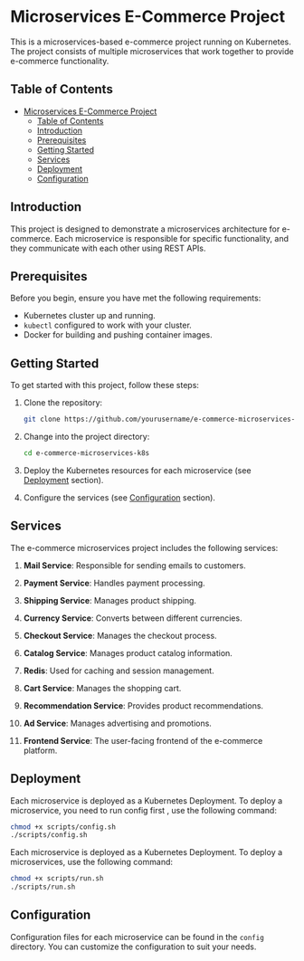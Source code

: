 # Microservices E-Commerce Project

This is a microservices-based e-commerce project running on Kubernetes. The project consists of multiple microservices that work together to provide e-commerce functionality.

## Table of Contents

- [Microservices E-Commerce Project](#microservices-e-commerce-project)
  - [Table of Contents](#table-of-contents)
  - [Introduction](#introduction)
  - [Prerequisites](#prerequisites)
  - [Getting Started](#getting-started)
  - [Services](#services)
  - [Deployment](#deployment)
  - [Configuration](#configuration)

## Introduction

This project is designed to demonstrate a microservices architecture for e-commerce. Each microservice is responsible for specific functionality, and they communicate with each other using REST APIs.

## Prerequisites

Before you begin, ensure you have met the following requirements:

- Kubernetes cluster up and running.
- `kubectl` configured to work with your cluster.
- Docker for building and pushing container images.

## Getting Started

To get started with this project, follow these steps:

1. Clone the repository:

   ```bash
   git clone https://github.com/yourusername/e-commerce-microservices-k8s.git
   ```

2. Change into the project directory:

   ```bash
   cd e-commerce-microservices-k8s
   ```

3. Deploy the Kubernetes resources for each microservice (see [Deployment](#deployment) section).

4. Configure the services (see [Configuration](#configuration) section).

## Services

The e-commerce microservices project includes the following services:

1. **Mail Service**: Responsible for sending emails to customers.

2. **Payment Service**: Handles payment processing.

3. **Shipping Service**: Manages product shipping.

4. **Currency Service**: Converts between different currencies.

5. **Checkout Service**: Manages the checkout process.

6. **Catalog Service**: Manages product catalog information.

7. **Redis**: Used for caching and session management.

8. **Cart Service**: Manages the shopping cart.

9. **Recommendation Service**: Provides product recommendations.

10. **Ad Service**: Manages advertising and promotions.

11. **Frontend Service**: The user-facing frontend of the e-commerce platform.

## Deployment

Each microservice is deployed as a Kubernetes Deployment. To deploy a microservice, you need to run config first , use the following command:

```bash
chmod +x scripts/config.sh
./scripts/config.sh 
```

Each microservice is deployed as a Kubernetes Deployment. To deploy a microservices, use the following command:

```bash
chmod +x scripts/run.sh
./scripts/run.sh 
```

## Configuration

Configuration files for each microservice can be found in the `config` directory. You can customize the configuration to suit your needs.

